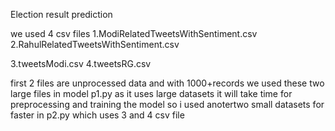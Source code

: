 Election result prediction 

we used 4 csv files 
1.ModiRelatedTweetsWithSentiment.csv 
2.RahulRelatedTweetsWithSentiment.csv 

3.tweetsModi.csv
4.tweetsRG.csv


first 2 files are unprocessed data and with 1000+records we used these two large files in model p1.py as it uses large datasets it will take time for preprocessing and training the model so i used anotertwo small datasets for faster in p2.py which uses 3 and 4 csv file 
